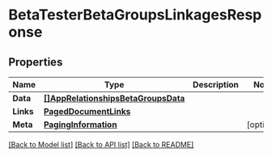 # BetaTesterBetaGroupsLinkagesResponse

## Properties

Name | Type | Description | Notes
------------ | ------------- | ------------- | -------------
**Data** | [**[]AppRelationshipsBetaGroupsData**](App_relationships_betaGroups_data.md) |  | 
**Links** | [**PagedDocumentLinks**](PagedDocumentLinks.md) |  | 
**Meta** | [**PagingInformation**](PagingInformation.md) |  | [optional] 

[[Back to Model list]](../README.md#documentation-for-models) [[Back to API list]](../README.md#documentation-for-api-endpoints) [[Back to README]](../README.md)


